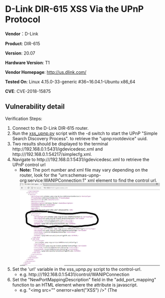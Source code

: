 # D-Link DIR-615 XSS Via the UPnP Protocol #

**Vendor**：D-Link

**Product**: DIR-615

**Version**: 20.07

**Hardware Version**: T1

**Vendor Homepage**: http://us.dlink.com/

**Tested On**: Linux 4.15.0-33-generic #36~16.04.1-Ubuntu x86_64

**CVE**: CVE-2018-15875

## Vulnerability detail ##

Verification Steps:

1. Connect to the D-Link DIR-615 router.
2. Run the [xss_upnp.py](https://github.com/reevesrs24/cve/tree/master/D-Link_DIR-615/xss_UPnP/xss_upnp.py) script with the -d switch to start the UPnP "Simple Search Discovery Process". 
   to retrieve the "upnp:rootdevice" uuid.
3. Two results should be displayed to the terminal http:<span></span>//192.168.0.1:5431/igdevicedesc.xml and http:/<span></span>//192.168.0.1:54217/simplecfg.xml.
4. Navigate to http:/<span></span>//192.168.0.1:5431/igdevicedesc.xml to retrieve the UPnP control url
    - **Note:** The port number and xml file may vary depending on the router, look for the "urn:schemas-upnp-org:service:WANIPConnection:1"
      xml element to find the control url.
    ![alt text](screenshots/control_url.png "")
3. Set the 'url' variable in the xss_upnp.py script to the control-url.
    - e.g. http:/<span></span>//192.168.0.1:5431/control/WANIPConnection
4. Set the "NewPortMappingDescription" field in the "add_port_mapping" function to an HTML element where the attribute is javascript.
    - e.g. "<img src="" onerror=alert("XSS") />" (The <script> tag caused the page to fail to load, but adding javascript to an attribute worked)
5. Run the xss_upnp.py script with the -m switch to add the port mapping.
    - If successful the router should return an xml acknowledgement similar to this
   ```xml
      <?xml version="1.0"?><br/>
        <s:Envelope xmlns:s="http:/<span></span>//schemas.xmlsoap.org/soap/envelope/"><br/>
            <s:Body><br/>
                <u:AddPortMappingResponse xmlns:u="urn:schemas-upnp-org:service:WANIPConnection:1"><br/>
                </u:AddPortMappingResponse><br/>
            </s:Body><br/>
        </s:Envelope>
    ```
6. Navigate to the router's Advanced->UPnP page to verify the xss.
    ![alt text](screenshots/xss_upnp.png "")

